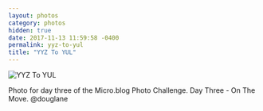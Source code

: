 ```yaml
---
layout: photos
category: photos
hidden: true
date: 2017-11-13 11:59:58 -0400
permalink: yyz-to-yul
title: "YYZ To YUL"
---
```


![YYZ To YUL](http://jonkit.ca/cdn/photos/2017-11-13-yyz-to-yul.GIF)

Photo for day three of the Micro.blog Photo Challenge. Day Three - On The Move. @douglane